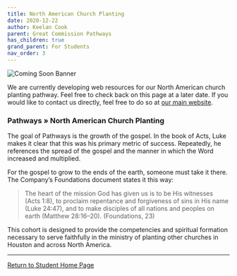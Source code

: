 ```yaml
---
title: North American Church Planting
date: 2020-12-22
author: Keelan Cook
parent: Great Commission Pathways
has_children: true
grand_parent: For Students
nav_order: 3
---
```



![Coming Soon Banner](https://i.imgur.com/pxK8WAn.png)

We are currently developing web resources for our North American church planting pathway. Feel free to check back on this page at a later date. If you would like to contact us directly, feel free to do so at [our main website](https://www.thecgcs.org/).

### Pathways » North American Church Planting
The goal of Pathways is the growth of the gospel. In the book of Acts, Luke makes it clear that this was his primary metric of success. Repeatedly, he references the spread of the gospel and the manner in which the Word increased and multiplied.

For the gospel to grow to the ends of the earth, someone must take it there. The Company’s Foundations document states it this way:

>The heart of the mission God has given us is to be His witnesses (Acts 1:8), to proclaim repentance and forgiveness of sins in His name (Luke 24:47), and to make disciples of all nations and peoples on earth (Matthew 28:16–20). (Foundations, 23)

This cohort is designed to provide the competencies and spiritual formation necessary to serve faithfully in the ministry of planting other churches in Houston and across North America.


---

[Return to Student Home Page](/students)